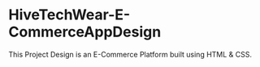 # HiveTechWear-E-CommerceAppDesign
This Project Design is an E-Commerce Platform built using HTML &amp; CSS.
